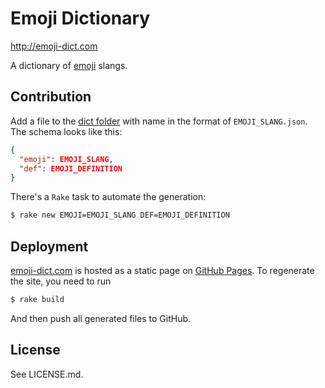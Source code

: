 # Emoji Dictionary
http://emoji-dict.com

A dictionary of [emoji](http://en.wikipedia.org/wiki/Emoji) slangs.

## Contribution

Add a file to the [dict folder](https://github.com/emoji-dict/emoji-dict.github.io/tree/master/dict) with name in the format of `EMOJI_SLANG.json`.
The schema looks like this:

```json
{
  "emoji": EMOJI_SLANG,
  "def": EMOJI_DEFINITION
}
```

There's a `Rake` task to automate the generation:

```sh
$ rake new EMOJI=EMOJI_SLANG DEF=EMOJI_DEFINITION
```

## Deployment

[emoji-dict.com](http://emoji-dict.com) is hosted as a static page on [GitHub Pages](https://pages.github.com/).
To regenerate the site, you need to run

```sh
$ rake build
```

And then push all generated files to GitHub.

## License

See LICENSE.md.

